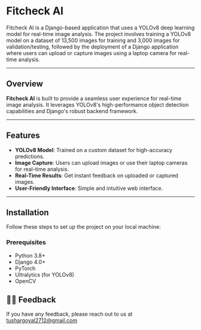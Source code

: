 # Fitcheck AI

Fitcheck AI is a Django-based application that uses a YOLOv8 deep learning model for real-time image analysis. The project involves training a YOLOv8 model on a dataset of 13,500 images for training and 3,000 images for validation/testing, followed by the deployment of a Django application where users can upload or capture images using a laptop camera for real-time analysis.

---

## Overview

**Fitcheck AI** is built to provide a seamless user experience for real-time image analysis. It leverages YOLOv8's high-performance object detection capabilities and Django's robust backend framework.

---

## Features

- **YOLOv8 Model**: Trained on a custom dataset for high-accuracy predictions.
- **Image Capture**: Users can upload images or use their laptop cameras for real-time analysis.
- **Real-Time Results**: Get instant feedback on uploaded or captured images.
- **User-Friendly Interface**: Simple and intuitive web interface.

---

## Installation

Follow these steps to set up the project on your local machine:

### Prerequisites

- Python 3.8+
- Django 4.0+
- PyTorch
- Ultralytics (for YOLOv8)
- OpenCV


## 👨‍💻 Feedback

If you have any feedback, please reach out to us at tushargoyal2712@gmail.com
